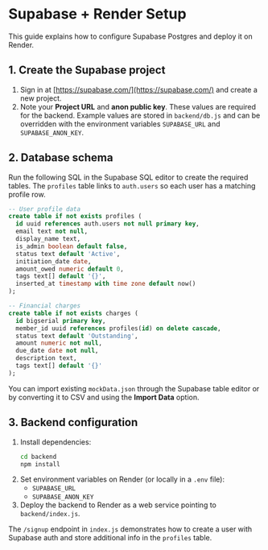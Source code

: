# Supabase + Render Setup

This guide explains how to configure Supabase Postgres and deploy it on Render.

## 1. Create the Supabase project
1. Sign in at [https://supabase.com/](https://supabase.com/) and create a new project.
2. Note your **Project URL** and **anon public key**. These values are required for the backend. Example values are stored in `backend/db.js` and can be overridden with the environment variables `SUPABASE_URL` and `SUPABASE_ANON_KEY`.

## 2. Database schema
Run the following SQL in the Supabase SQL editor to create the required tables. The `profiles` table links to `auth.users` so each user has a matching profile row.

```sql
-- User profile data
create table if not exists profiles (
  id uuid references auth.users not null primary key,
  email text not null,
  display_name text,
  is_admin boolean default false,
  status text default 'Active',
  initiation_date date,
  amount_owed numeric default 0,
  tags text[] default '{}',
  inserted_at timestamp with time zone default now()
);

-- Financial charges
create table if not exists charges (
  id bigserial primary key,
  member_id uuid references profiles(id) on delete cascade,
  status text default 'Outstanding',
  amount numeric not null,
  due_date date not null,
  description text,
  tags text[] default '{}'
);

```

You can import existing `mockData.json` through the Supabase table editor or by converting it to CSV and using the **Import Data** option.

## 3. Backend configuration
1. Install dependencies:
   ```bash
   cd backend
   npm install
   ```
2. Set environment variables on Render (or locally in a `.env` file):
   - `SUPABASE_URL`
   - `SUPABASE_ANON_KEY`
3. Deploy the backend to Render as a web service pointing to `backend/index.js`.

The `/signup` endpoint in `index.js` demonstrates how to create a user with Supabase auth and store additional info in the `profiles` table.
